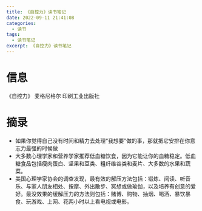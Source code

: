 ```yaml
---
title: 《自控力》读书笔记
date: 2022-09-11 21:41:08
categories: 
  - 读书
tags: 
  - 读书笔记
excerpt: 《自控力》读书笔记
---
```


# 信息

《自控力》 麦格尼格尔 印刷工业出版社

# 摘录

- 如果你觉得自己没有时间和精力去处理“我想要”做的事，那就把它安排在你意志力最强的时候做
- 大多数心理学家和营养学家推荐低血糖饮食，因为它能让你的血糖稳定。低血糖食品包括瘦肉蛋白、坚果和豆类、粗纤维谷类和麦片、大多数的水果和蔬菜。
- 美国心理学家协会的调查发现，最有效的解压方法包括：锻炼、阅读、听音乐、与家人朋友相处、按摩、外出散步、冥想或做瑜伽，以及培养有创意的爱好。最没效果的缓解压力的方法则包括：赌博、购物、抽烟、喝酒、暴饮暴食、玩游戏、上网、花两小时以上看电视或电影。

